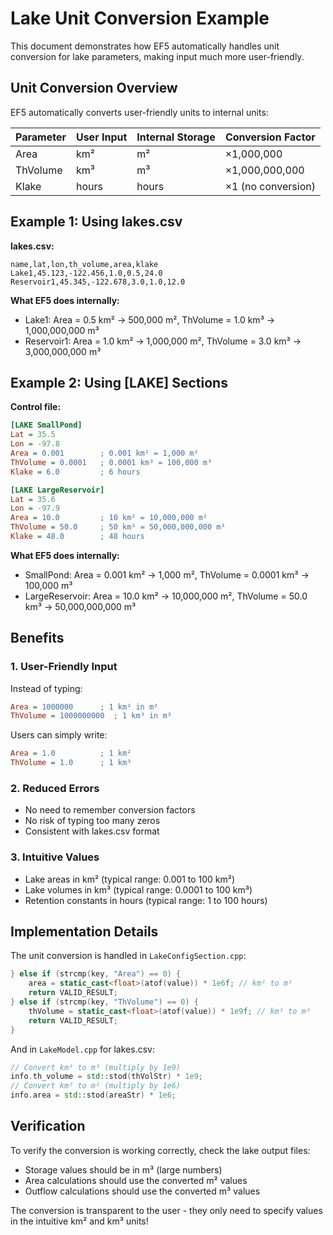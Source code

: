 # Lake Unit Conversion Example

This document demonstrates how EF5 automatically handles unit conversion for lake parameters, making input much more user-friendly.

## Unit Conversion Overview

EF5 automatically converts user-friendly units to internal units:

| Parameter | User Input | Internal Storage | Conversion Factor |
|-----------|------------|------------------|-------------------|
| Area | km² | m² | ×1,000,000 |
| ThVolume | km³ | m³ | ×1,000,000,000 |
| Klake | hours | hours | ×1 (no conversion) |

## Example 1: Using lakes.csv

**lakes.csv:**
```csv
name,lat,lon,th_volume,area,klake
Lake1,45.123,-122.456,1.0,0.5,24.0
Reservoir1,45.345,-122.678,3.0,1.0,12.0
```

**What EF5 does internally:**
- Lake1: Area = 0.5 km² → 500,000 m², ThVolume = 1.0 km³ → 1,000,000,000 m³
- Reservoir1: Area = 1.0 km² → 1,000,000 m², ThVolume = 3.0 km³ → 3,000,000,000 m³

## Example 2: Using [LAKE] Sections

**Control file:**
```ini
[LAKE SmallPond]
Lat = 35.5
Lon = -97.8
Area = 0.001        ; 0.001 km² = 1,000 m²
ThVolume = 0.0001   ; 0.0001 km³ = 100,000 m³
Klake = 6.0         ; 6 hours

[LAKE LargeReservoir]
Lat = 35.6
Lon = -97.9
Area = 10.0         ; 10 km² = 10,000,000 m²
ThVolume = 50.0     ; 50 km³ = 50,000,000,000 m³
Klake = 48.0        ; 48 hours
```

**What EF5 does internally:**
- SmallPond: Area = 0.001 km² → 1,000 m², ThVolume = 0.0001 km³ → 100,000 m³
- LargeReservoir: Area = 10.0 km² → 10,000,000 m², ThVolume = 50.0 km³ → 50,000,000,000 m³

## Benefits

### 1. User-Friendly Input
Instead of typing:
```ini
Area = 1000000      ; 1 km² in m²
ThVolume = 1000000000  ; 1 km³ in m³
```

Users can simply write:
```ini
Area = 1.0          ; 1 km²
ThVolume = 1.0      ; 1 km³
```

### 2. Reduced Errors
- No need to remember conversion factors
- No risk of typing too many zeros
- Consistent with lakes.csv format

### 3. Intuitive Values
- Lake areas in km² (typical range: 0.001 to 100 km²)
- Lake volumes in km³ (typical range: 0.0001 to 100 km³)
- Retention constants in hours (typical range: 1 to 100 hours)

## Implementation Details

The unit conversion is handled in `LakeConfigSection.cpp`:

```cpp
} else if (strcmp(key, "Area") == 0) {
    area = static_cast<float>(atof(value)) * 1e6f; // km² to m²
    return VALID_RESULT;
} else if (strcmp(key, "ThVolume") == 0) {
    thVolume = static_cast<float>(atof(value)) * 1e9f; // km³ to m³
    return VALID_RESULT;
}
```

And in `LakeModel.cpp` for lakes.csv:

```cpp
// Convert km³ to m³ (multiply by 1e9)
info.th_volume = std::stod(thVolStr) * 1e9;
// Convert km² to m² (multiply by 1e6)
info.area = std::stod(areaStr) * 1e6;
```

## Verification

To verify the conversion is working correctly, check the lake output files:
- Storage values should be in m³ (large numbers)
- Area calculations should use the converted m² values
- Outflow calculations should use the converted m³ values

The conversion is transparent to the user - they only need to specify values in the intuitive km² and km³ units! 